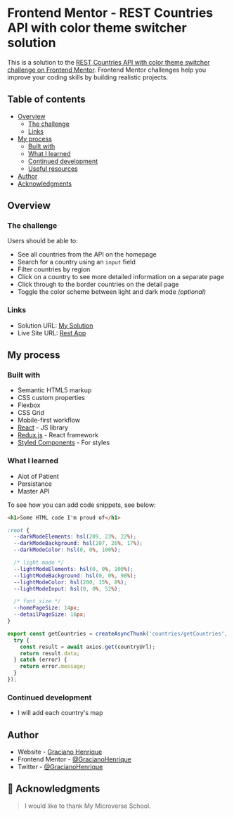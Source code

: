 # Frontend Mentor - REST Countries API with color theme switcher solution

This is a solution to the [REST Countries API with color theme switcher challenge on Frontend Mentor](https://www.frontendmentor.io/challenges/rest-countries-api-with-color-theme-switcher-5cacc469fec04111f7b848ca). Frontend Mentor challenges help you improve your coding skills by building realistic projects. 

## Table of contents

- [Overview](#overview)
  - [The challenge](#the-challenge)
  - [Links](#links)
- [My process](#my-process)
  - [Built with](#built-with)
  - [What I learned](#what-i-learned)
  - [Continued development](#continued-development)
  - [Useful resources](#useful-resources)
- [Author](#author)
- [Acknowledgments](#acknowledgments)

## Overview

### The challenge

Users should be able to:

- See all countries from the API on the homepage
- Search for a country using an `input` field
- Filter countries by region
- Click on a country to see more detailed information on a separate page
- Click through to the border countries on the detail page
- Toggle the color scheme between light and dark mode *(optional)*

### Links

- Solution URL: [My Solution](https://github.com/Graciano1997/rest-countries-api-with-color-theme-switcher-master.git)
- Live Site URL: [Rest App](https://rest-countries-api-with-color-theme-switcher-master-bk72jqw28.vercel.app/)

## My process

### Built with

- Semantic HTML5 markup
- CSS custom properties
- Flexbox
- CSS Grid
- Mobile-first workflow
- [React](https://reactjs.org/) - JS library
- [Redux.js](https://nextjs.org/) - React framework
- [Styled Components](https://styled-components.com/) - For styles

### What I learned

- Alot of Patient
- Persistance
- Master API

To see how you can add code snippets, see below:

```html
<h1>Some HTML code I'm proud of</h1>
```
```css
:root {
  --darkModeElements: hsl(209, 23%, 22%);
  --darkModeBackground: hsl(207, 26%, 17%);
  --darkModeColor: hsl(0, 0%, 100%);

  /* light mode */
  --lightModeElements: hsl(0, 0%, 100%);
  --lightModeBackground: hsl(0, 0%, 98%);
  --lightModeColor: hsl(200, 15%, 8%);
  --lightModeInput: hsl(0, 0%, 52%);

  /* font_size */
  --homePageSize: 14px;
  --detailPageSize: 16px;
}

```
```js
export const getCountries = createAsyncThunk('countries/getCountries', async () => {
  try {
    const result = await axios.get(countryUrl);
    return result.data;
  } catch (error) {
    return error.message;
  }
});
```

### Continued development

- I will add each country's map


## Author

- Website - [Graciano Henrique](https://graciano1997.github.io/portofolio-graciano/)
- Frontend Mentor - [@GracianoHenrique](https://www.frontendmentor.io/profile/Graciano1997)
- Twitter - [@GracianoHenrique](https://www.twitter.com/GracianoSoft)


## 🙏 Acknowledgments <a name="acknowledgements"></a>

> I would like to thank My Microverse School.
